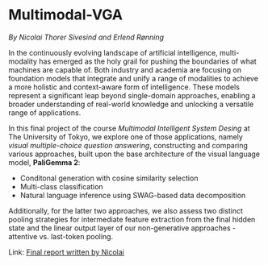# Multimodal-VGA
*By Nicolai Thorer Sivesind and Erlend Rønning*

In the continuously evolving landscape of artificial intelligence, multi-modality has emerged as the holy grail for pushing the boundaries of what machines are capable of. Both industry and academia are focusing on foundation models that integrate and unify a range of modalities to achieve a more holistic and context-aware form of intelligence. These models represent a significant leap beyond single-domain approaches, enabling a broader understanding of real-world knowledge and unlocking a versatile range of applications.

In this final project of the course *Multimodal Intelligent System Desing* at The University of Tokyo, we explore one of those applications, namely *visual multiple-choice question answering*, constructing and comparing various approaches, built upon the base architecture of the visual language model, **PaliGemma 2**:

 + Conditonal generation with cosine similarity selection
 + Multi-class classification
 + Natural language inference using SWAG-based data decomposition

Additionally, for the latter two approaches, we also assess two distinct pooling strategies for intermediate feature extraction from the final hidden state and the linear output layer of our non-generative approaches - attentive vs. last-token pooling.

Link: [Final report written by Nicolai](https://github.com/Brilleslangen/Multimodal-VQA/blob/main/Multimodal%20ISD%20Final%20Project%20(1).pdf)
